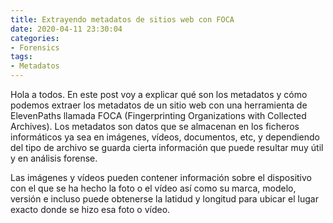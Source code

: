 ```yaml
---
title: Extrayendo metadatos de sitios web con FOCA
date: 2020-04-11 23:30:04
categories:
- Forensics
tags:
- Metadatos
---
```


Hola a todos. En este post voy a explicar qué son los metadatos y cómo podemos extraer los metadatos de un sitio web con una herramienta de ElevenPaths llamada FOCA (Fingerprinting Organizations with Collected Archives). Los metadatos son datos que se almacenan en los ficheros informáticos ya sea en imágenes, vídeos, documentos, etc, y dependiendo del tipo de archivo se guarda cierta información que puede resultar muy útil y en análisis forense.

Las imágenes y vídeos pueden contener información sobre el dispositivo con el que se ha hecho la foto o el vídeo así como su marca, modelo, versión e incluso puede obtenerse la latidud y longitud para ubicar el lugar exacto donde se hizo esa foto o vídeo.
